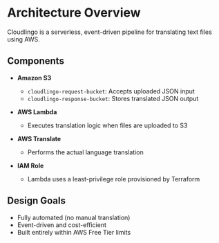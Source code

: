 # Architecture Overview

Cloudlingo is a serverless, event-driven pipeline for translating text files using AWS.

## Components

* **Amazon S3**

  * `cloudlingo-request-bucket`: Accepts uploaded JSON input
  * `cloudlingo-response-bucket`: Stores translated JSON output

* **AWS Lambda**

  * Executes translation logic when files are uploaded to S3

* **AWS Translate**

  * Performs the actual language translation

* **IAM Role**

  * Lambda uses a least-privilege role provisioned by Terraform

## Design Goals

* Fully automated (no manual translation)
* Event-driven and cost-efficient
* Built entirely within AWS Free Tier limits
